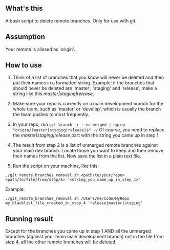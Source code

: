 ## What's this

A bash script to delete remote branches. Only for use with git.


## Assumption

Your remote is aliased as 'origin'.

## How to use

1. Think of a list of branches that you know will never be deleted and then put their names in a formatted string. Example: if the branches that should never be deleted are 'master', 'staging' and 'release', make a string like this *master|staging|release*.

2. Make sure your repo is currently on a main development branch for the whole team, such as 'master' or 'develop', which is usually the branch the team pushes to most frequently.

3. In your repo, run 
		```
		git branch -r --no-merged | egrep "origin/(master|staging|release)$" -v
		```
		Of course, you need to replace the *master|staging|release* part with the string you came up in step 1.

4. The result from step 2 is a list of unmerged remote branches against your main dev branch. Locate those you want to keep and then remove their names from the list. Now save the list in a plain text file.

5. Run the script on your machine, like this: 
```
./git_remote_branches_removal.sh <path/to/your/repo> <path/to/file/from/step/4> '<string_you_came_up_in_step_1>'
```

   Example: 
```
./git_remote_branches_removal.sh /Users/me/Code/MyRepo my_blacklist_file_created_in_step_4 'release|master|staging'
```

## Running result

Except for the branches you came up in step 1 AND all the unmerged branches (against your team main development branch) not in the file from step 4, all the other remote branches will be deleted. 